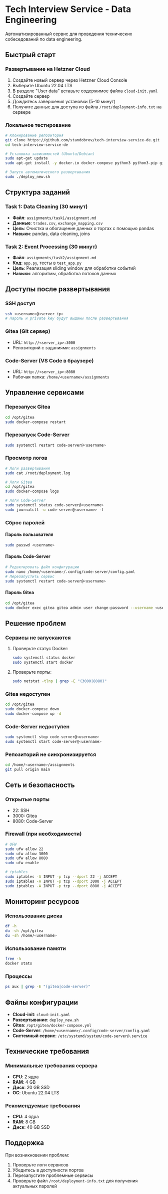 # Tech Interview Service - Data Engineering

Автоматизированный сервис для проведения технических собеседований по data engineering.

## Быстрый старт

### Развертывание на Hetzner Cloud

1. Создайте новый сервер через Hetzner Cloud Console
2. Выберите Ubuntu 22.04 LTS
3. В разделе "User data" вставьте содержимое файла `cloud-init.yaml`
4. Создайте сервер
5. Дождитесь завершения установки (5-10 минут)
6. Получите данные для доступа из файла `/root/deployment-info.txt` на сервере

### Локальное тестирование

```bash
# Клонирование репозитория
git clone https://github.com/standobrov/tech-interview-service-de.git
cd tech-interview-service-de

# Установка зависимостей (Ubuntu/Debian)
sudo apt-get update
sudo apt-get install -y docker.io docker-compose python3 python3-pip git

# Запуск автоматического развертывания
sudo ./deploy_new.sh
```

## Структура заданий

### Task 1: Data Cleaning (30 минут)
- **Файл**: `assignments/task1/assignment.md`
- **Данные**: `trades.csv`, `exchange_mapping.csv`
- **Цель**: Очистка и обогащение данных о торгах с помощью pandas
- **Навыки**: pandas, data cleaning, joins

### Task 2: Event Processing (30 минут)
- **Файл**: `assignments/task2/assignment.md`
- **Код**: `app.py`, тесты в `test_app.py`
- **Цель**: Реализация sliding window для обработки событий
- **Навыки**: алгоритмы, обработка потоков данных

## Доступы после развертывания

### SSH доступ
```bash
ssh <username>@<server_ip>
# Пароль и private key будут выданы после развертывания
```

### Gitea (Git сервер)
- URL: `http://<server_ip>:3000`
- Репозиторий с заданиями: `assignments`

### Code-Server (VS Code в браузере)
- URL: `http://<server_ip>:8080`
- Рабочая папка: `/home/<username>/assignments`

## Управление сервисами

### Перезапуск Gitea
```bash
cd /opt/gitea
sudo docker-compose restart
```

### Перезапуск Code-Server
```bash
sudo systemctl restart code-server@<username>
```

### Просмотр логов
```bash
# Логи развертывания
sudo cat /root/deployment.log

# Логи Gitea
cd /opt/gitea
sudo docker-compose logs

# Логи Code-Server
sudo systemctl status code-server@<username>
sudo journalctl -u code-server@<username> -f
```

### Сброс паролей

#### Пароль пользователя
```bash
sudo passwd <username>
```

#### Пароль Code-Server
```bash
# Редактировать файл конфигурации
sudo nano /home/<username>/.config/code-server/config.yaml
# Перезапустить сервис
sudo systemctl restart code-server@<username>
```

#### Пароль Gitea
```bash
cd /opt/gitea
sudo docker exec gitea gitea admin user change-password --username <username> --password <new_password>
```

## Решение проблем

### Сервисы не запускаются
1. Проверьте статус Docker:
   ```bash
   sudo systemctl status docker
   sudo systemctl start docker
   ```

2. Проверьте порты:
   ```bash
   sudo netstat -tlnp | grep -E "(3000|8080)"
   ```

### Gitea недоступен
```bash
cd /opt/gitea
sudo docker-compose down
sudo docker-compose up -d
```

### Code-Server недоступен
```bash
sudo systemctl stop code-server@<username>
sudo systemctl start code-server@<username>
```

### Репозиторий не синхронизируется
```bash
cd /home/<username>/assignments
git pull origin main
```

## Сеть и безопасность

### Открытые порты
- 22: SSH
- 3000: Gitea
- 8080: Code-Server

### Firewall (при необходимости)
```bash
# UFW
sudo ufw allow 22
sudo ufw allow 3000
sudo ufw allow 8080
sudo ufw enable

# iptables
sudo iptables -A INPUT -p tcp --dport 22 -j ACCEPT
sudo iptables -A INPUT -p tcp --dport 3000 -j ACCEPT
sudo iptables -A INPUT -p tcp --dport 8080 -j ACCEPT
```

## Мониторинг ресурсов

### Использование диска
```bash
df -h
du -sh /opt/gitea
du -sh /home/<username>
```

### Использование памяти
```bash
free -h
docker stats
```

### Процессы
```bash
ps aux | grep -E "(gitea|code-server)"
```

## Файлы конфигурации

- **Cloud-init**: `cloud-init.yaml`
- **Развертывание**: `deploy_new.sh`
- **Gitea**: `/opt/gitea/docker-compose.yml`
- **Code-Server**: `/home/<username>/.config/code-server/config.yaml`
- **Системный сервис**: `/etc/systemd/system/code-server@.service`

## Технические требования

### Минимальные требования сервера
- **CPU**: 2 ядра
- **RAM**: 4 GB
- **Диск**: 20 GB SSD
- **ОС**: Ubuntu 22.04 LTS

### Рекомендуемые требования
- **CPU**: 4 ядра
- **RAM**: 8 GB
- **Диск**: 40 GB SSD

## Поддержка

При возникновении проблем:
1. Проверьте логи сервисов
2. Убедитесь в доступности портов
3. Перезапустите проблемные сервисы
4. Проверьте файл `/root/deployment-info.txt` для получения актуальных паролей
